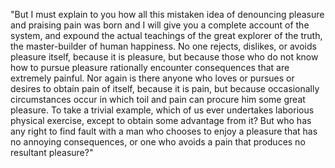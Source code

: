 "But I must explain to you how all this mistaken idea of denouncing pleasure and praising pain was
born and I will give you a complete account of the system, and expound the actual teachings of the great 
explorer of the truth, the master-builder of human happiness. No one rejects, dislikes, or avoids
pleasure itself, because it is pleasure, but because those who do not know how to pursue pleasure 
rationally encounter consequences that are extremely painful. Nor again is there anyone who loves 
or pursues or desires to obtain pain of itself, because it is pain, but because occasionally circumstances 
occur in which toil and pain can procure him some great pleasure. To take a trivial example, which of us 
ever undertakes laborious physical exercise, except to obtain some advantage from it? But who has any 
right to find fault with a man who chooses to enjoy a pleasure that has no annoying consequences, or one 
who avoids a pain that produces no resultant pleasure?"     